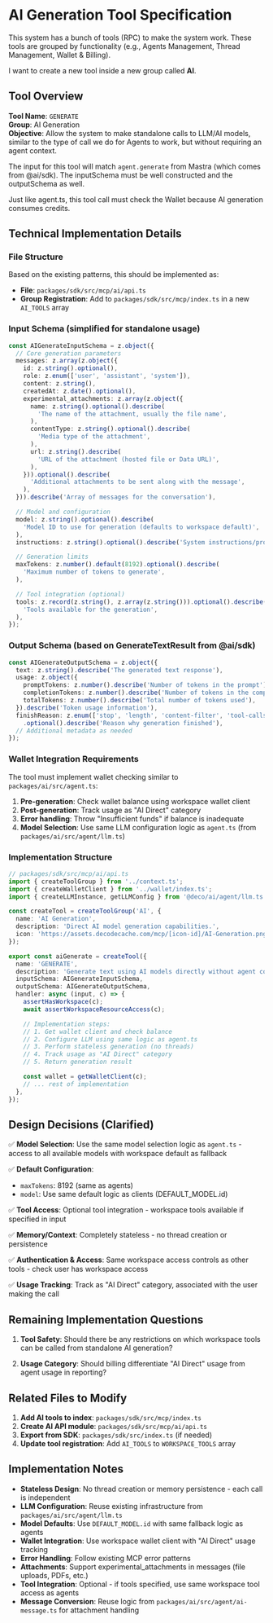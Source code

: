# AI Generation Tool Specification

This system has a bunch of tools (RPC) to make the system work. These tools are
grouped by functionality (e.g., Agents Management, Thread Management, Wallet &
Billing).

I want to create a new tool inside a new group called **AI**.

## Tool Overview

**Tool Name**: `GENERATE`\
**Group**: AI Generation\
**Objective**: Allow the system to make standalone calls to LLM/AI models,
similar to the type of call we do for Agents to work, but without requiring an
agent context.

The input for this tool will match `agent.generate` from Mastra (which comes
from @ai/sdk). The inputSchema must be well constructed and the outputSchema as
well.

Just like agent.ts, this tool call must check the Wallet because AI generation
consumes credits.

## Technical Implementation Details

### File Structure

Based on the existing patterns, this should be implemented as:

- **File**: `packages/sdk/src/mcp/ai/api.ts`
- **Group Registration**: Add to `packages/sdk/src/mcp/index.ts` in a new
  `AI_TOOLS` array

### Input Schema (simplified for standalone usage)

```typescript
const AIGenerateInputSchema = z.object({
  // Core generation parameters
  messages: z.array(z.object({
    id: z.string().optional(),
    role: z.enum(['user', 'assistant', 'system']),
    content: z.string(),
    createdAt: z.date().optional(),
    experimental_attachments: z.array(z.object({
      name: z.string().optional().describe(
        'The name of the attachment, usually the file name',
      ),
      contentType: z.string().optional().describe(
        'Media type of the attachment',
      ),
      url: z.string().describe(
        'URL of the attachment (hosted file or Data URL)',
      ),
    })).optional().describe(
      'Additional attachments to be sent along with the message',
    ),
  })).describe('Array of messages for the conversation'),

  // Model and configuration
  model: z.string().optional().describe(
    'Model ID to use for generation (defaults to workspace default)',
  ),
  instructions: z.string().optional().describe('System instructions/prompt'),

  // Generation limits
  maxTokens: z.number().default(8192).optional().describe(
    'Maximum number of tokens to generate',
  ),

  // Tool integration (optional)
  tools: z.record(z.string(), z.array(z.string())).optional().describe(
    'Tools available for the generation',
  ),
});
```

### Output Schema (based on GenerateTextResult from @ai/sdk)

```typescript
const AIGenerateOutputSchema = z.object({
  text: z.string().describe('The generated text response'),
  usage: z.object({
    promptTokens: z.number().describe('Number of tokens in the prompt'),
    completionTokens: z.number().describe('Number of tokens in the completion'),
    totalTokens: z.number().describe('Total number of tokens used'),
  }).describe('Token usage information'),
  finishReason: z.enum(['stop', 'length', 'content-filter', 'tool-calls'])
    .optional().describe('Reason why generation finished'),
  // Additional metadata as needed
});
```

### Wallet Integration Requirements

The tool must implement wallet checking similar to `packages/ai/src/agent.ts`:

1. **Pre-generation**: Check wallet balance using workspace wallet client
2. **Post-generation**: Track usage as "AI Direct" category
3. **Error handling**: Throw "Insufficient funds" if balance is inadequate
4. **Model Selection**: Use same LLM configuration logic as `agent.ts` (from
   `packages/ai/src/agent/llm.ts`)

### Implementation Structure

```typescript
// packages/sdk/src/mcp/ai/api.ts
import { createToolGroup } from '../context.ts';
import { createWalletClient } from '../wallet/index.ts';
import { createLLMInstance, getLLMConfig } from '@deco/ai/agent/llm.ts';

const createTool = createToolGroup('AI', {
  name: 'AI Generation',
  description: 'Direct AI model generation capabilities.',
  icon: 'https://assets.decodecache.com/mcp/[icon-id]/AI-Generation.png', // Need icon
});

export const aiGenerate = createTool({
  name: 'GENERATE',
  description: 'Generate text using AI models directly without agent context (stateless)',
  inputSchema: AIGenerateInputSchema,
  outputSchema: AIGenerateOutputSchema,
  handler: async (input, c) => {
    assertHasWorkspace(c);
    await assertWorkspaceResourceAccess(c);

    // Implementation steps:
    // 1. Get wallet client and check balance
    // 2. Configure LLM using same logic as agent.ts
    // 3. Perform stateless generation (no threads)
    // 4. Track usage as "AI Direct" category
    // 5. Return generation result

    const wallet = getWalletClient(c);
    // ... rest of implementation
  },
});
```

## Design Decisions (Clarified)

✅ **Model Selection**: Use the same model selection logic as `agent.ts` -
access to all available models with workspace default as fallback

✅ **Default Configuration**:

- `maxTokens`: 8192 (same as agents)
- `model`: Use same default logic as clients (DEFAULT_MODEL.id)

✅ **Tool Access**: Optional tool integration - workspace tools available if
specified in input

✅ **Memory/Context**: Completely stateless - no thread creation or persistence

✅ **Authentication & Access**: Same workspace access controls as other tools -
check user has workspace access

✅ **Usage Tracking**: Track as "AI Direct" category, associated with the user
making the call

## Remaining Implementation Questions

1. **Tool Safety**: Should there be any restrictions on which workspace tools
   can be called from standalone AI generation?

2. **Usage Category**: Should billing differentiate "AI Direct" usage from agent
   usage in reporting?

## Related Files to Modify

1. **Add AI tools to index**: `packages/sdk/src/mcp/index.ts`
2. **Create AI API module**: `packages/sdk/src/mcp/ai/api.ts`
3. **Export from SDK**: `packages/sdk/src/index.ts` (if needed)
4. **Update tool registration**: Add `AI_TOOLS` to `WORKSPACE_TOOLS` array

## Implementation Notes

- **Stateless Design**: No thread creation or memory persistence - each call is
  independent
- **LLM Configuration**: Reuse existing infrastructure from
  `packages/ai/src/agent/llm.ts`
- **Model Defaults**: Use `DEFAULT_MODEL.id` with same fallback logic as agents
- **Wallet Integration**: Use workspace wallet client with "AI Direct" usage
  tracking
- **Error Handling**: Follow existing MCP error patterns
- **Attachments**: Support experimental_attachments in messages (file uploads,
  PDFs, etc.)
- **Tool Integration**: Optional - if tools specified, use same workspace tool
  access as agents
- **Message Conversion**: Reuse logic from `packages/ai/src/agent/ai-message.ts`
  for attachment handling
